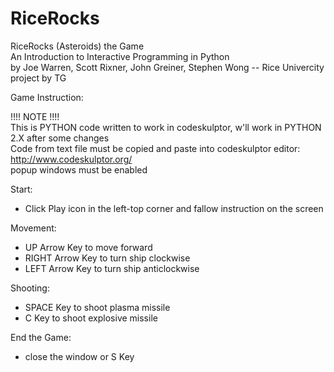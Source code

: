 # RiceRocks

RiceRocks (Asteroids) the Game<br>
An Introduction to Interactive Programming in Python<br>
by Joe Warren, Scott Rixner, John Greiner, Stephen Wong -- Rice Univercity<br>
project by TG<br>

Game Instruction:<br>

!!!! NOTE !!!!<br>
This is PYTHON code written to work in codeskulptor, w'll work in PYTHON 2.X after some changes<br>
Code from text file must be copied and paste into codeskulptor editor: http://www.codeskulptor.org/<br>
popup windows must be enabled<br>


Start:<br>
- Click Play icon in the left-top corner and fallow instruction on the screen<br>

Movement:<br>
- UP Arrow Key to move forward<br>
- RIGHT Arrow Key to turn ship clockwise<br>
- LEFT Arrow Key to turn ship anticlockwise<br>

Shooting:<br>
- SPACE Key to shoot plasma missile<br>
- C Key to shoot explosive missile<br>

End the Game:<br>
- close the window or S Key<br>


